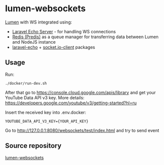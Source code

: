 # lumen-websockets

[Lumen](https://github.com/laravel/lumen) with WS integrated using:

- [Laravel Echo Server](https://github.com/tlaverdure/laravel-echo-server) - for handling WS connections
- [Redis (Predis)](https://github.com/predis/predis) as a queue manager for transferring data between Lumen and NodeJS instance
- [laravel-echo](https://github.com/laravel/echo) + [socket.io-client](https://github.com/socketio/socket.io-client) packages

## Usage

Run:

    ./docker/run-dev.sh

After that go to https://console.cloud.google.com/apis/library and get your YouTube Data API v3 key. More details: https://developers.google.com/youtube/v3/getting-started?hl=ru

Insert the received key into .env.docker:

    YOUTUBE_DATA_API_V3_KEY={YOUR_API_KEY}

Go to http://127.0.0.1:8080/websockets/test/index.html and try to send event

## Source repository

[lumen-websockets](https://bitbucket.org/junsenior/lumen-websockets/src/master/)
